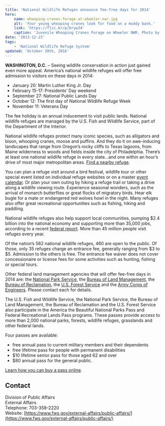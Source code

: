 ```yaml
---
title: 'National Wildlife Refuges announce fee-free days for 2014'
hero:
    name: whooping-cranes-forage-at-wheeler-nwr.jpg
    alt: 'Four young whooping cranes look for food on a muddy bank.'
    link: 'https://flic.kr/p/bryw34'
    caption: 'Juvenile Whooping Cranes Forage on Wheeler NWR. Photo by Bill Gates, USFWS.'
date: '2013-12-23'
tags:
    - 'National Wildlife Refuge System'
updated: 'October 20th, 2016'
---
```


**WASHINGTON, D.C.** – Seeing wildlife conservation in action just gained even more appeal. America’s national wildlife refuges will offer free admission to visitors on these days in 2014:  

 - January 20: Martin Luther King Jr. Day
 - February 15-17: Presidents’ Day weekend
 - September 27: National Public Lands Day
 - October 12: The first day of National Wildlife Refuge Week
 - November 11: Veterans Day

The fee holiday is an annual inducement to visit public lands. National wildlife refuges are managed by the U.S. Fish and Wildlife Service, part of the Department of the Interior.  

National wildlife refuges protect many iconic species, such as alligators and bison, whooping cranes, moose and puffins. And they do it on awe-inducing landscapes that range from Oregon’s rocky cliffs to Texas lagoons, from Maine wilderness to woods and fields inside the city of Philadelphia. There’s at least one national wildlife refuge in every state…and one within an hour’s drive of most major metropolitan areas. [Find a nearby refuge](http://www.fws.gov/refuges/index.html).  

You can plan a refuge visit around a bird festival, wildlife tour or other special event listed on individual refuge websites or on a master [event calendar](http://www.fws.gov/refuges/SpecialEvents/FWS_SpecialEventsCalendar.cfm). Or plan your own outing by hiking a refuge trail or taking a drive along a wildlife viewing route. Experience seasonal wonders, such as the arrival of monarch butterflies or great flocks of migratory birds. Hear elk bugle for a mate or endangered red wolves howl in the night. Many refuges also offer great recreational opportunities such as fishing, hiking and paddling.  

National wildlife refuges also help support local communities, pumping $2.4 billion into the national economy and supporting more than 35,000 jobs, according to a recent [federal report](http://www.fws.gov/refuges/about/RefugeReports/). More than 45 million people visit refuges every year.  

Of the nation’s 562 national wildlife refuges, 460 are open to the public. Of those, only 35 refuges charge an entrance fee, generally ranging from $3 to $5\. Admission to the others is free. The entrance fee waiver does not cover concessionaire or license fees for some activities such as hunting, fishing or special tours.  

Other federal land management agencies that will offer fee-free days in 2014 are: the [National Park Service](http://www.nps.gov/), the [Bureau of Land Management](https://www.blm.gov/), the [Bureau of Reclamation](http://www.usbr.gov), the [U.S. Forest Service](http://www.fs.fed.us) and the [Army Corps of Engineers](http://www.usace.army.mil). Please contact each for details.  

The U.S. Fish and Wildlife Service, the National Park Service, the Bureau of Land Management, the Bureau of Reclamation and the U.S. Forest Service also participate in the America the Beautiful National Parks Pass and Federal Recreational Lands Pass programs. These passes provide access to more than 2,000 national parks, forests, wildlife refuges, grasslands and other federal lands.  

Four passes are available:  

 - free annual pass to current military members and their dependents
 - free lifetime pass for people with permanent disabilities
 - $10 lifetime senior pass for those aged 62 and over
 - $80 annual pass for the general public.

[Learn how you can buy a pass online](http://store.usgs.gov/pass/index.html).

## Contact

Division of Public Affairs  
External Affairs  
Telephone: 703-358-2220  
Website: [https://www.fws.gov/external-affairs/public-affairs/](https://www.fws.gov/external-affairs/public-affairs/)
